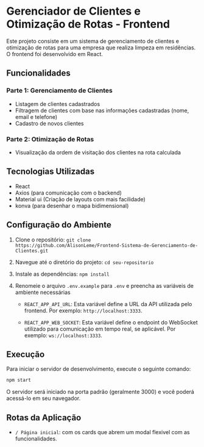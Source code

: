 # Gerenciador de Clientes e Otimização de Rotas - Frontend

Este projeto consiste em um sistema de gerenciamento de clientes e otimização de rotas para uma empresa que realiza limpeza em residências. O frontend foi desenvolvido em React.

## Funcionalidades

### Parte 1: Gerenciamento de Clientes

- Listagem de clientes cadastrados
- Filtragem de clientes com base nas informações cadastradas (nome, email e telefone)
- Cadastro de novos clientes

### Parte 2: Otimização de Rotas

- Visualização da ordem de visitação dos clientes na rota calculada

## Tecnologias Utilizadas

- React
- Axios (para comunicação com o backend)
- Material ui (Criação de layouts com mais facilidade) 
- konva (para desenhar o mapa bidimensional)

## Configuração do Ambiente

1. Clone o repositório: `git clone https://github.com/AlisonLeme/Frontend-Sistema-de-Gerenciamento-de-Clientes.git`
2. Navegue até o diretório do projeto: `cd seu-repositorio`
3. Instale as dependências: `npm install`
4. Renomeie o arquivo `.env.example` para `.env` e preencha as variáveis de ambiente necessárias

    - `REACT_APP_API_URL`: Esta variável define a URL da API utilizada pelo frontend. Por exemplo: `http://localhost:3333`.

    - `REACT_APP_WEB_SOCKET`: Esta variável define o endpoint do WebSocket utilizado para comunicação em tempo real, se aplicável. Por exemplo: `ws://localhost:3333`.


## Execução

Para iniciar o servidor de desenvolvimento, execute o seguinte comando:

```bash
npm start
```

O servidor será iniciado na porta padrão (geralmente 3000) e você poderá acessá-lo em seu navegador.

## Rotas da Aplicação
- `/ Página inicial`: com os cards que abrem um modal flexivel com as funcionalidades.